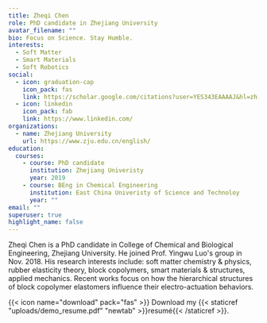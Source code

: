 ```yaml
---
title: Zheqi Chen
role: PhD candidate in Zhejiang University
avatar_filename: ""
bio: Focus on Science. Stay Humble.
interests:
  - Soft Matter
  - Smart Materials
  - Soft Robotics
social:
  - icon: graduation-cap
    icon_pack: fas
    link: https://scholar.google.com/citations?user=YES343EAAAAJ&hl=zh-CN&oi=ao
  - icon: linkedin
    icon_pack: fab
    link: https://www.linkedin.com/
organizations:
  - name: Zhejiang University
    url: https://www.zju.edu.cn/english/
education:
  courses:
    - course: PhD candidate
      institution: Zhejiang Univeristy
      year: 2019
    - course: BEng in Chemical Engineering
      institution: East China Univeristy of Science and Technoloy
      year: ""
email: ""
superuser: true
highlight_name: false
---
```

Zheqi Chen is a PhD candidate in College of Chemical and Biological Engineering, Zhejiang University. He joined Prof. Yingwu Luo's group in Nov. 2018. His research interests include: soft matter chemistry & physics, rubber elasticity theory, block copolymers, smart materials & structures, applied mechanics. Recent works focus on how the hierarchical structures of block copolymer elastomers influence their electro-actuation behaviors.

{{< icon name="download" pack="fas" >}} Download my {{< staticref "uploads/demo_resume.pdf" "newtab" >}}resumé{{< /staticref >}}.